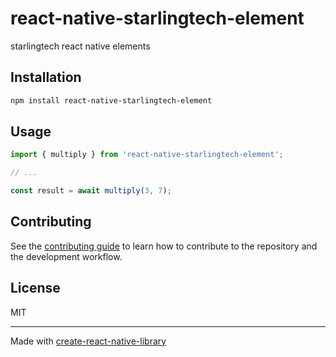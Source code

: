 # react-native-starlingtech-element

starlingtech react native elements

## Installation

```sh
npm install react-native-starlingtech-element
```

## Usage

```js
import { multiply } from 'react-native-starlingtech-element';

// ...

const result = await multiply(3, 7);
```

## Contributing

See the [contributing guide](CONTRIBUTING.md) to learn how to contribute to the repository and the development workflow.

## License

MIT

---

Made with [create-react-native-library](https://github.com/callstack/react-native-builder-bob)
